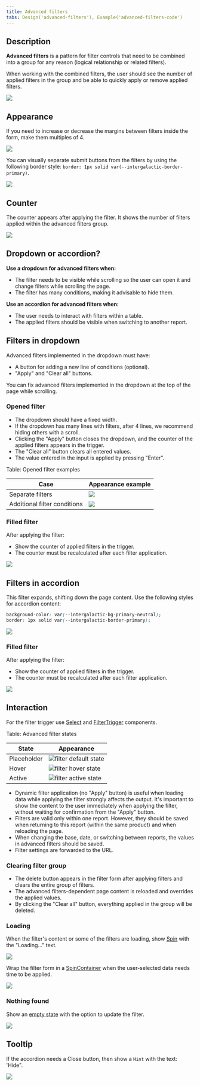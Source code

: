 ```yaml
---
title: Advanced filters
tabs: Design('advanced-filters'), Example('advanced-filters-code')
---
```


## Description

**Advanced filters** is a pattern for filter controls that need to be combined into a group for any reason (logical relationship or related filters).

When working with the combined filters, the user should see the number of applied filters in the group and be able to quickly apply or remove applied filters.

![](static/advanced-filters-dropdown-filled.png)

<!-- ### Combination of conditions

Advanced filters can combine the following conditions:

**By logical division:**

- Including/excluding conditions (Include/exclude filters).
- Separate filters (SERP features, etc.).

**By the method of applying the selected filters:**

- Triggered instantly when any filter group is selected.
- Triggered by a button. -->

## Appearance

If you need to increase or decrease the margins between filters inside the form, make them multiples of 4.

![](static/margins.png)

You can visually separate submit buttons from the filters by using the following border style: `border: 1px solid var(--intergalactic-border-primary)`.

![](static/advanced-filters-dropdown2.png)

## Counter

The counter appears after applying the filter. It shows the number of filters applied within the advanced filters group.

![](static/advanced-filter.png)

## Dropdown or accordion?

**Use a dropdown for advanced filters when:**

- The filter needs to be visible while scrolling so the user can open it and change filters while scrolling the page.
- The filter has many conditions, making it advisable to hide them.

**Use an accordion for advanced filters when:**

- The user needs to interact with filters within a table.
- The applied filters should be visible when switching to another report.

## Filters in dropdown

Advanced filters implemented in the dropdown must have:

- A button for adding a new line of conditions (optional).
- "Apply" and "Clear all" buttons.

You can fix advanced filters implemented in the dropdown at the top of the page while scrolling.

### Opened filter

- The dropdown should have a fixed width.
- If the dropdown has many lines with filters, after 4 lines, we recommend hiding others with a scroll.
- Clicking the "Apply" button closes the dropdown, and the counter of the applied filters appears in the trigger.
- The "Clear all" button clears all entered values.
- The value entered in the input is applied by pressing "Enter".

Table: Opened filter examples

| Case                         | Appearance example                         |
| ---------------------------- | ------------------------------------------ |
| Separate filters             | ![](static/advanced-filters-dropdown.png)  |
| Additional filter conditions | ![](static/advanced-filters-dropdown2.png) |

### Filled filter

After applying the filter:

- Show the counter of applied filters in the trigger.
- The counter must be recalculated after each filter application.

![](static/advanced-filters-dropdown-filled.png)

## Filters in accordion

This filter expands, shifting down the page content. Use the following styles for accordion content:

```css
background-color: var(--intergalactic-bg-primary-neutral);
border: 1px solid var(--intergalactic-border-primary);
```

![](static/advanced-filters-apply.png)

### Filled filter

After applying the filter:

- Show the counter of applied filters in the trigger.
- The counter must be recalculated after each filter application.

![](static/advanced-filters-accordion-filled.png)

## Interaction

For the filter trigger use [Select](/components/select/select) and [FilterTrigger](/components/filter-trigger/filter-trigger) components.

Table: Advanced filter states

| State       | Appearance                                         |
| ----------- | -------------------------------------------------- |
| Placeholder | ![filter default state](static/default.png)        |
| Hover       | ![filter hover state](static/hover.png)            |
| Active      | ![filter active state](static/advanced-filter.png) |

- Dynamic filter application (no "Apply" button) is useful when loading data while applying the filter strongly affects the output. It's important to show the content to the user immediately when applying the filter, without waiting for confirmation from the "Apply" button.
- Filters are valid only within one report. However, they should be saved when returning to this report (within the same product) and when reloading the page.
- When changing the base, date, or switching between reports, the values in advanced filters should be saved.
- Filter settings are forwarded to the URL.

### Clearing filter group

- The delete button appears in the filter form after applying filters and clears the entire group of filters.
- The advanced filters-dependent page content is reloaded and overrides the applied values.
- By clicking the "Clear all" button, everything applied in the group will be deleted.

### Loading

When the filter's content or some of the filters are loading, show [Spin](/components/spin/spin) with the "Loading..." text.

![](static/loading.png)

Wrap the filter form in a [SpinContainer](/components/spin-container/spin-container) when the user-selected data needs time to be applied.

![](static/advanced-filters-loading.png)

### Nothing found

Show an [empty state](/components/widget-empty/widget-empty) with the option to update the filter.

![](static/nothing-found-advanced-filters.png)

## Tooltip

If the accordion needs a Close button, then show a `Hint` with the text: 'Hide".

![](static/tooltip-2.png)
